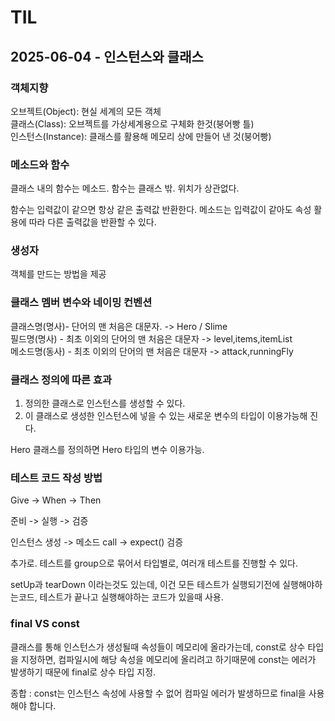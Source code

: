# TIL

## 2025-06-04 - 인스턴스와 클래스


### 객체지향

오브젝트(Object): 현실 세계의 모든 객체    
클래스(Class): 오브젝트를 가상세계용으로 구체화 한것(붕어빵 틀)    
인스턴스(Instance): 클래스를 활용해 메모리 상에 만들어 낸 것(붕어빵)    

### 메소드와 함수

클래스 내의 함수는 메소드.
함수는 클래스 밖. 위치가 상관없다.

함수는 입력값이 같으면 항상 같은 출력값 반환한다.
메소드는 입력값이 같아도 속성 활용에 따라 다른 출력값을 반환할 수 있다.

### 생성자

객체를 만드는 방법을 제공

### 클래스 멤버 변수와 네이밍 컨벤션

클래스명(명사)- 단어의 맨 처음은 대문자. -> Hero / Slime    
필드명(명사) - 최초 이외의 단어의 맨 처음은 대문자 -> level,items,itemList    
메소드명(동사) - 최초 이외의 단어의 맨 처음은 대문자 -> attack,runningFly    

### 클래스 정의에 따른 효과

1. 정의한 클래스로 인스턴스를 생성할 수 있다.
2. 이 클래스로 생성한 인스턴스에 넣을 수 있는 새로운 변수의 타입이 이용가능해 진다.

Hero 클래스를 정의하면 Hero 타입의 변수 이용가능.


### 테스트 코드 작성 방법

Give -> When -> Then    

준비 -> 실행 -> 검증    

인스턴스 생성 -> 메소드 call -> expect() 검증    

추가로.
테스트를 group으로 묶어서 타입별로, 여러개 테스트를 진행할 수 있다.

setUp과 tearDown 이라는것도 있는데,
이건 모든 테스트가 실행되기전에 실행해야하는코드, 테스트가 끝나고 실행해야하는 코드가 있을때 사용.

### final VS const

클래스를 통해 인스턴스가 생성될때 속성들이 메모리에 올라가는데,
const로 상수 타입을 지정하면, 컴파일시에 해당 속성을 메모리에 올리려고 하기때문에 const는 에러가 발생하기 때문에 final로 상수 타입 지정.

종합 : const는 인스턴스 속성에 사용할 수 없어 컴파일 에러가 발생하므로 final을 사용해야 합니다.






